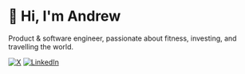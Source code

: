# 👋 Hi, I'm Andrew

Product & software engineer, passionate about fitness, investing, and travelling the world.

[![X](https://img.shields.io/badge/X-1DA1F2?style=for-the-badge&logo=x&logoColor=white)](https://x.com/andrewje_) [![LinkedIn](https://img.shields.io/badge/LinkedIn-0077B5?style=for-the-badge&logo=linkedin&logoColor=white)](https://www.linkedin.com/in/andrew-je/)

